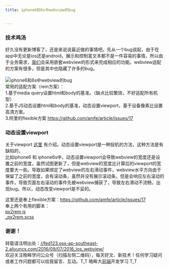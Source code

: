 ```yaml
---
title: iphone6和6s中webview的bug


---
```

  


### [][1]技术鸡汤

好久没有更新博客了，还是来说说最近做的事情吧。先从一个bug说起，由于在app中无论是ios还是android，展示和控制富文本都不是一件容易的事情，所以由于业务需求，[我们](https://www.w3cdoc.com)会采用嵌套webview的形式来完成相应的功能。webview适配的方案有很多，但是其中也隐藏了许多的bug。  
<a></a>  
![iphone6和6s中webview的bug][2]  
常用的适配方案（rem方案）：  
1.基于media query设置html和body的基准。（缺点比较繁琐，不好适配所有机型）  
2.基于JS动态设置html和body的基准，动态设置viewport，基于设备像素比设置高清方案。  
3.阿里的flexible方案 <a href="https://github.com/amfe/article/issues/17" target="_blank" rel="external">https://github.com/amfe/article/issues/17</a>

### [][3]动态设置viewport

关于viewport <a href="https://www.cnblogs.com/2050/p/3877280.html" target="_blank" rel="external">这里</a> 有介绍。动态设置viewport是一种投机的方法，这种方法是有缺陷的，  
比如iphone6 和 iphone6s中，动态设置viewport会导致webview的宽度还是设置之前的宽度，虽然试图更新了，但是webview的宽度比计算后的viewport的宽度要大一些。导致如果绑定了webview的左右滑动事件，webview水平方向由于保留了之前的宽度，会有滚动条，虽然并没有展示滚动条，但是会响应左右滚动的事件，导致页面左右滚动的事件先被webview捕获了，导致左右滑动不流畅，出现bug。所以，动态改变viewport是不妥的。

这里还是奉上flexible方案：<a href="https://github.com/amfe/article/issues/17" target="_blank" rel="external">https://github.com/amfe/article/issues/17</a>  
奉上两个有用的脚本：  
<a href="//fed123.oss-ap-southeast-2.aliyuncs.com/res/px2rem.js" target="_blank" rel="external">px2rem.js</a>  
<a href="//fed123.oss-ap-southeast-2.aliyuncs.com/res/_px2rem.scss" target="_blank" rel="external">_px2rem.scss</a>

### [][4]谢谢！

转载请注明出处：<a href="//fed123.oss-ap-southeast-2.aliyuncs.com/2016/09/07/2016_ios_webview/" target="_blank" rel="external">//fed123.oss-ap-southeast-2.aliyuncs.com/2016/09/07/2016_ios_webview/</a>  
欢迎关注皓眸学问公众号（扫描左侧二维码），每天好文、新技术！任何学习疑问或者工作问题都可以给我留言、互动。T\_T 皓眸大[前端](https://www.w3cdoc.com)开发学习 T\_T

 [1]: //fed123.oss-ap-southeast-2.aliyuncs.com/2016/09/07/2016_ios_webview/#技术鸡汤 "技术鸡汤"
 [2]: //fed123.oss-ap-southeast-2.aliyuncs.com/wp-content/uploads/2017/08/read-15.png
 [3]: //fed123.oss-ap-southeast-2.aliyuncs.com/2016/09/07/2016_ios_webview/#动态设置viewport "动态设置viewport"
 [4]: //fed123.oss-ap-southeast-2.aliyuncs.com/2016/09/07/2016_ios_webview/#谢谢！ "谢谢！"
